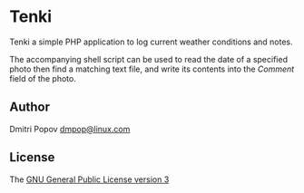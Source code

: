 # Tenki

Tenki a simple PHP application to log current weather conditions and notes.

The accompanying shell script can be used to read the date of a specified photo then find a matching text file, and write its contents into the _Comment_ field of the photo.

## Author

Dmitri Popov [dmpop@linux.com](mailto:dmpop@linux.com)

## License

The [GNU General Public License version 3](http://www.gnu.org/licenses/gpl-3.0.en.html)
